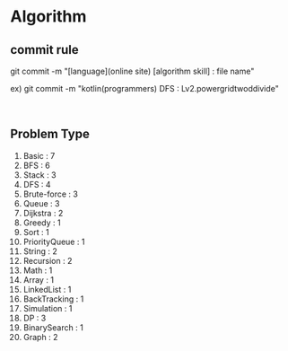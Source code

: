 # Algorithm

## commit rule 
git commit -m "[language](online site) [algorithm skill] : file name"

ex) git commit -m "kotlin(programmers) DFS : Lv2.powergridtwoddivide"

<br>

## Problem Type
1. Basic : 7
2. BFS : 6
3. Stack : 3
4. DFS : 4
5. Brute-force : 3
6. Queue : 3
7. Dijkstra : 2
8. Greedy : 1
9. Sort : 1
10. PriorityQueue : 1
11. String :  2
12. Recursion : 2
13. Math : 1
14. Array : 1
15. LinkedList : 1
16. BackTracking : 1
17. Simulation : 1
18. DP : 3
19. BinarySearch : 1
20. Graph : 2
